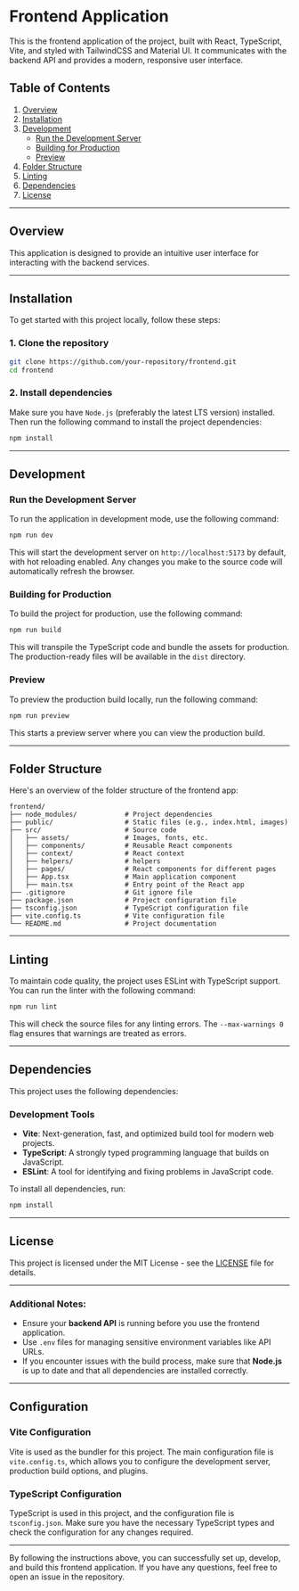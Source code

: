 # Frontend Application

This is the frontend application of the project, built with React, TypeScript, Vite, and styled with TailwindCSS and Material UI. It communicates with the backend API and provides a modern, responsive user interface.

## Table of Contents

1. [Overview](#overview)
2. [Installation](#installation)
3. [Development](#development)
   - [Run the Development Server](#run-the-development-server)
   - [Building for Production](#building-for-production)
   - [Preview](#preview)
4. [Folder Structure](#folder-structure)
5. [Linting](#linting)
6. [Dependencies](#dependencies)
7. [License](#license)

---

## Overview

This application is designed to provide an intuitive user interface for interacting with the backend services.

---

## Installation

To get started with this project locally, follow these steps:

### 1. Clone the repository

```bash
git clone https://github.com/your-repository/frontend.git
cd frontend
```

### 2. Install dependencies

Make sure you have `Node.js` (preferably the latest LTS version) installed. Then run the following command to install the project dependencies:

```bash
npm install
```

---

## Development

### Run the Development Server

To run the application in development mode, use the following command:

```bash
npm run dev
```

This will start the development server on `http://localhost:5173` by default, with hot reloading enabled. Any changes you make to the source code will automatically refresh the browser.

### Building for Production

To build the project for production, use the following command:

```bash
npm run build
```

This will transpile the TypeScript code and bundle the assets for production. The production-ready files will be available in the `dist` directory.

### Preview

To preview the production build locally, run the following command:

```bash
npm run preview
```

This starts a preview server where you can view the production build.

---

## Folder Structure

Here's an overview of the folder structure of the frontend app:

```
frontend/
├── node_modules/            # Project dependencies
├── public/                  # Static files (e.g., index.html, images)
├── src/                     # Source code
│   ├── assets/              # Images, fonts, etc.
│   ├── components/          # Reusable React components
│   ├── context/             # React context
│   ├── helpers/             # helpers
│   ├── pages/               # React components for different pages
│   ├── App.tsx              # Main application component
│   ├── main.tsx             # Entry point of the React app
├── .gitignore               # Git ignore file
├── package.json             # Project configuration file
├── tsconfig.json            # TypeScript configuration file
├── vite.config.ts           # Vite configuration file
└── README.md                # Project documentation
```

---

## Linting

To maintain code quality, the project uses ESLint with TypeScript support. You can run the linter with the following command:

```bash
npm run lint
```

This will check the source files for any linting errors. The `--max-warnings 0` flag ensures that warnings are treated as errors.

---

## Dependencies

This project uses the following dependencies:

### Development Tools

- **Vite**: Next-generation, fast, and optimized build tool for modern web projects.
- **TypeScript**: A strongly typed programming language that builds on JavaScript.
- **ESLint**: A tool for identifying and fixing problems in JavaScript code.

To install all dependencies, run:

```bash
npm install
```

---

## License

This project is licensed under the MIT License - see the [LICENSE](LICENSE) file for details.

---

### Additional Notes:

- Ensure your **backend API** is running before you use the frontend application.
- Use `.env` files for managing sensitive environment variables like API URLs.
- If you encounter issues with the build process, make sure that **Node.js** is up to date and that all dependencies are installed correctly.

---

## Configuration

### Vite Configuration

Vite is used as the bundler for this project. The main configuration file is `vite.config.ts`, which allows you to configure the development server, production build options, and plugins.

### TypeScript Configuration

TypeScript is used in this project, and the configuration file is `tsconfig.json`. Make sure you have the necessary TypeScript types and check the configuration for any changes required.

---

By following the instructions above, you can successfully set up, develop, and build this frontend application. If you have any questions, feel free to open an issue in the repository.

```

```

